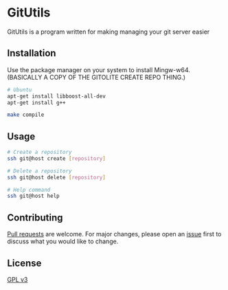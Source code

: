 # GitUtils

GitUtils is a program written for making managing your git server easier

## Installation

Use the package manager on your system to install 
Mingw-w64. (BASICALLY A COPY OF THE GITOLITE CREATE REPO THING.)

```bash
# Ubuntu
apt-get install libboost-all-dev
apt-get install g++

make compile
```

## Usage

```bash
# Create a repository
ssh git@host create [repository]

# Delete a repository
ssh git@host delete [repository]

# Help command
ssh git@host help
```

## Contributing
[Pull requests](https://github.com/abdulh4ni/GitUtils/pulls) are welcome. For major changes, please open an [issue](https://github.com/abdulh4ni/GitUtils/issues) first to discuss what you would like to change.

## License
[GPL v3](https://www.gnu.org/licenses/gpl-3.0.en.html)